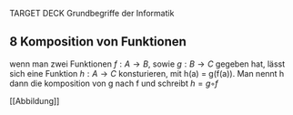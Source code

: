TARGET DECK
Grundbegriffe der Informatik

8 Komposition von Funktionen
---
wenn man zwei Funktionen $f: A \rightarrow B$, sowie $g: B \rightarrow C$ gegeben hat, lässt sich eine Funktion $h: A \rightarrow C$ konsturieren, mit h(a) = g(f(a)). Man nennt h dann die komposition von g nach f und schreibt $h = g◦ f$
<!--ID: 1706971166478-->


[[Abbildung]]
